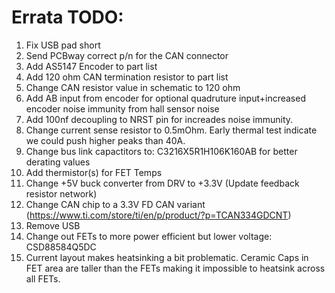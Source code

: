 # Errata TODO:

1. Fix USB pad short
2. Send PCBway correct p/n for the CAN connector
3. Add AS5147 Encoder to part list
4. Add 120 ohm CAN termination resistor to part list
5. Change CAN resistor value in schematic to 120 ohm
6. Add AB input from encoder for optional quadruture input+increased encoder noise immunity from hall sensor noise
7. Add 100nf decoupling to NRST pin for increades noise immunity.
8. Change current sense resistor to 0.5mOhm.  Early thermal test indicate we could push higher peaks than 40A.
9. Change bus link capactitors to: C3216X5R1H106K160AB for better derating values
10. Add thermistor(s) for FET Temps
11. Change +5V buck converter from DRV to +3.3V (Update feedback resistor network)
12. Change CAN chip to a 3.3V FD CAN variant (https://www.ti.com/store/ti/en/p/product/?p=TCAN334GDCNT)
13. Remove USB
14. Change out FETs to more power efficient but lower voltage: CSD88584Q5DC
15. Current layout makes heatsinking a bit problematic.  Ceramic Caps in FET area are taller than the FETs making it impossible to heatsink across all FETs.
